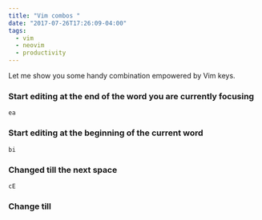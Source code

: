 ```yaml
---
title: "Vim combos "
date: "2017-07-26T17:26:09-04:00"
tags:
  - vim
  - neovim
  - productivity
---
```


Let me show you some handy combination empowered by Vim keys.

### Start editing at the end of the word you are currently focusing

```
ea
```

### Start editing at the beginning of the current word

```
bi
```

### Changed till the next space

```
cE
```

### Change till
